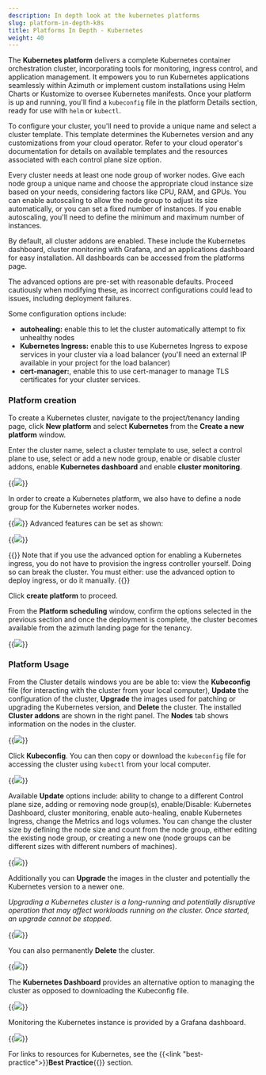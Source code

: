```yaml
---
description: In depth look at the kubernetes platforms
slug: platform-in-depth-k8s
title: Platforms In Depth - Kubernetes
weight: 40
---
```


The **Kubernetes platform** delivers a complete Kubernetes container orchestration cluster, incorporating tools for monitoring, ingress control, and application management. It empowers you to run Kubernetes applications seamlessly within Azimuth or implement custom installations using Helm Charts or Kustomize to oversee Kubernetes manifests. Once your platform is up and running, you'll find a `kubeconfig` file in the platform Details section, ready for use with `helm` or `kubectl`.

To configure your cluster, you'll need to provide a unique name and select a cluster template. This template determines the Kubernetes version and any customizations from your cloud operator.  Refer to your cloud operator's documentation for details on available templates and the resources associated with each control plane size option.

Every cluster needs at least one node group of worker nodes.  Give each node group a unique name and choose the appropriate cloud instance size based on your needs, considering factors like CPU, RAM, and GPUs. You can enable autoscaling to allow the node group to adjust its size automatically, or you can set a fixed number of instances. If you enable autoscaling, you'll need to define the minimum and maximum number of instances.

By default, all cluster addons are enabled. These include the Kubernetes dashboard, cluster monitoring with Grafana, and an applications dashboard for easy installation. All dashboards can be accessed from the platforms page.

The advanced options are pre-set with reasonable defaults.  Proceed cautiously when modifying these, as incorrect configurations could lead to issues, including deployment failures.

Some configuration options include:

- **autohealing:** enable this to let the cluster automatically attempt to fix unhealthy nodes
- **Kubernetes Ingress:** enable this to use Kubernetes Ingress to expose services in your cluster via a load balancer (you'll need an external IP available in your project for the load balancer)
- **cert-manager:**, enable this to use cert-manager to manage TLS certificates for your cluster services.

### Platform creation

To create a Kubernetes cluster, navigate to the project/tenancy landing page, click **New platform** and select **Kubernetes** from the **Create a new platform** window.

Enter the cluster name, select a cluster template to use, select a control plane to use, select or add a new node group, enable or disable cluster addons, enable **Kubernetes dashboard** and enable **cluster monitoring**.

{{<image src="img/docs/platform-in-depth-k8s/azimuth-kubernetes-cluster-details.png" caption="kubernetes options" wrapper="col-9 mx-auto text-center">}}

In order to create a Kubernetes platform, we also have to define a node group for the Kubernetes worker nodes.

{{<image src="img/docs/platform-in-depth-k8s/azimuth-kubernetes-node-group.png" caption="kubernetes cluster node group" wrapper="col-9 mx-auto text-center">}}
Advanced features can be set as shown:

{{<image src="img/docs/platform-in-depth-k8s/azimuth-k8s-advanced-options.png" caption="kubernetes advanced options" wrapper="col-9 mx-auto text-center">}}

{{<alert type="info">}}
Note that if you use the advanced option for enabling a Kubernetes ingress, you do not have to provision the ingress controller yourself. Doing so can break the cluster.
You must either: use the advanced option to deploy ingress, or do it manually.
{{</alert>}}

Click **create platform** to proceed.

From the **Platform scheduling** window, confirm the options selected in the previous section and once the deployment is complete, the cluster becomes available from the azimuth landing page for the tenancy.

{{<image src="img/docs/platform-in-depth-k8s/azimuth-k8es-cluster-scheduling.png" caption="kubernetes scheduling" wrapper="col-6 mx-auto text-center">}}

### Platform Usage

From the Cluster details windows you are be able to: view the **Kubeconfig** file (for interacting with the cluster from your local computer), **Update** the configuration of the cluster, **Upgrade** the images used for patching or upgrading the Kubernetes version, and **Delete** the cluster. The installed **Cluster addons** are shown in the right panel. The **Nodes** tab shows information on the nodes in the cluster.

{{<image src="img/docs/platform-in-depth-k8s/azimuth-cluster-deployment-details.png" caption="Kubernetes deployment details" wrapper="col-9 mx-auto text-center">}}

Click **Kubeconfig**. You can then copy or download the `kubeconfig` file for accessing the cluster using `kubectl` from your local computer.

{{<image src="img/docs/platform-in-depth-k8s/azimuth-k82-config.png" caption="kubernetes config" wrapper="col-9 mx-auto text-center">}}

Available **Update** options include: ability to change to a different Control plane size, adding or removing node group(s), enable/Disable: Kubernetes Dashboard, cluster monitoring, enable auto-healing, enable Kubernetes Ingress, change the Metrics and logs volumes. You can change the cluster size by defining the node size and count from the node group, either editing the existing node group, or creating a new one (node groups can be different sizes with different numbers of machines).

{{<image src="img/docs/platform-in-depth-k8s/azimuth-k8s-update.png" caption="kubernetes update" wrapper="col-9 mx-auto text-center">}}

Additionally you can **Upgrade** the images in the cluster and potentially the Kubernetes version to a newer one.

*Upgrading a Kubernetes cluster is a long-running and potentially disruptive operation that may affect workloads running on the cluster. Once started, an upgrade cannot be stopped.*

{{<image src="img/docs/platform-in-depth-k8s/azimuth-k8s-upgrade.png" caption="kubernetes upgrade" wrapper="col-7 mx-auto text-center">}}

You can also permanently **Delete** the cluster.

{{<image src="img/docs/platform-in-depth-k8s/azimuth-k8s-delete.png" caption="Delete a cluster" wrapper="col-5 mx-auto text-center">}}

The **Kubernetes Dashboard** provides an alternative option to managing the cluster as opposed to downloading the Kubeconfig file.

{{<image src="img/docs/platform-in-depth-k8s/azimuth-k8s-dashboard.png" caption="kubernetes dashboard" wrapper="col-12 mx-auto text-center">}}

Monitoring the Kubernetes instance is provided by a Grafana dashboard.

{{<image src="img/docs/platform-in-depth-k8s/azimuth-k8s-monitoring.png" caption="kubernetes monitoring" wrapper="col-12 mx-auto text-center">}}

For links to resources for Kubernetes, see the {{<link "best-practice">}}**Best Practice**{{</link>}} section.
